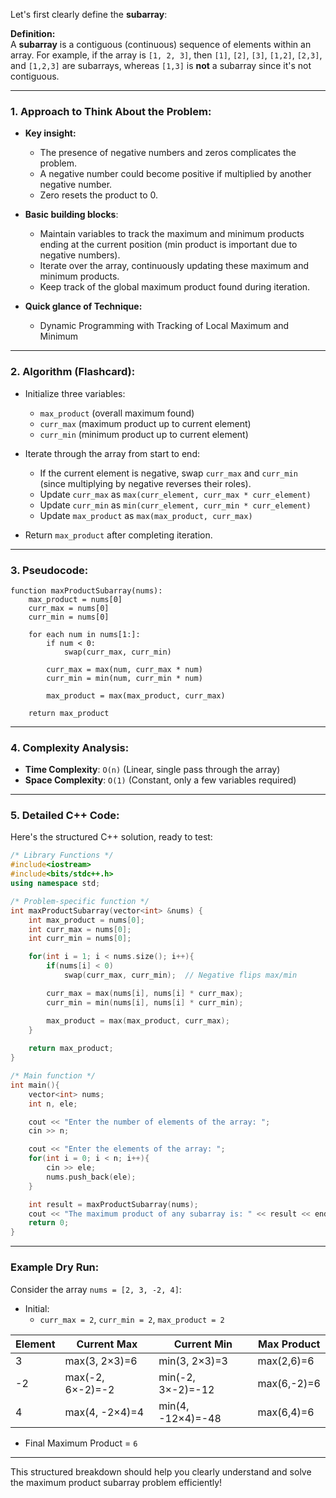 Let's first clearly define the **subarray**:

**Definition:**  
A **subarray** is a contiguous (continuous) sequence of elements within an array. For example, if the array is `[1, 2, 3]`, then `[1]`, `[2]`, `[3]`, `[1,2]`, `[2,3]`, and `[1,2,3]` are subarrays, whereas `[1,3]` is **not** a subarray since it's not contiguous.

---

### 1. Approach to Think About the Problem:

- **Key insight:**
  - The presence of negative numbers and zeros complicates the problem.
  - A negative number could become positive if multiplied by another negative number.
  - Zero resets the product to 0.

- **Basic building blocks**:
  - Maintain variables to track the maximum and minimum products ending at the current position (min product is important due to negative numbers).
  - Iterate over the array, continuously updating these maximum and minimum products.
  - Keep track of the global maximum product found during iteration.

- **Quick glance of Technique:**
  - Dynamic Programming with Tracking of Local Maximum and Minimum

---

### 2. Algorithm (Flashcard):

- Initialize three variables:  
  - `max_product` (overall maximum found)  
  - `curr_max` (maximum product up to current element)  
  - `curr_min` (minimum product up to current element)

- Iterate through the array from start to end:
  - If the current element is negative, swap `curr_max` and `curr_min` (since multiplying by negative reverses their roles).
  - Update `curr_max` as `max(curr_element, curr_max * curr_element)`
  - Update `curr_min` as `min(curr_element, curr_min * curr_element)`
  - Update `max_product` as `max(max_product, curr_max)`

- Return `max_product` after completing iteration.

---

### 3. Pseudocode:

```
function maxProductSubarray(nums):
    max_product = nums[0]
    curr_max = nums[0]
    curr_min = nums[0]

    for each num in nums[1:]:
        if num < 0:
            swap(curr_max, curr_min)

        curr_max = max(num, curr_max * num)
        curr_min = min(num, curr_min * num)

        max_product = max(max_product, curr_max)

    return max_product
```

---

### 4. Complexity Analysis:

- **Time Complexity**: `O(n)` (Linear, single pass through the array)
- **Space Complexity**: `O(1)` (Constant, only a few variables required)

---

### 5. Detailed C++ Code:

Here's the structured C++ solution, ready to test:

```cpp
/* Library Functions */
#include<iostream>
#include<bits/stdc++.h>
using namespace std;

/* Problem-specific function */
int maxProductSubarray(vector<int> &nums) {
    int max_product = nums[0];
    int curr_max = nums[0];
    int curr_min = nums[0];

    for(int i = 1; i < nums.size(); i++){
        if(nums[i] < 0)
            swap(curr_max, curr_min);  // Negative flips max/min

        curr_max = max(nums[i], nums[i] * curr_max);
        curr_min = min(nums[i], nums[i] * curr_min);

        max_product = max(max_product, curr_max);
    }
    
    return max_product;
}

/* Main function */
int main(){
    vector<int> nums;
    int n, ele;

    cout << "Enter the number of elements of the array: ";
    cin >> n;

    cout << "Enter the elements of the array: ";
    for(int i = 0; i < n; i++){
        cin >> ele;
        nums.push_back(ele);
    }

    int result = maxProductSubarray(nums);
    cout << "The maximum product of any subarray is: " << result << endl;
    return 0;
}
```

---

### Example Dry Run:

Consider the array `nums = [2, 3, -2, 4]`:

- Initial:  
  - `curr_max = 2`, `curr_min = 2`, `max_product = 2`

| Element | Current Max | Current Min | Max Product |
|---------|-------------|-------------|-------------|
| 3       | max(3, 2×3)=6  | min(3, 2×3)=3  | max(2,6)=6  |
| -2      | max(-2, 6×-2)=-2 | min(-2, 3×-2)=-12 | max(6,-2)=6 |
| 4       | max(4, -2×4)=4  | min(4, -12×4)=-48 | max(6,4)=6  |

- Final Maximum Product = `6`

---

This structured breakdown should help you clearly understand and solve the maximum product subarray problem efficiently!